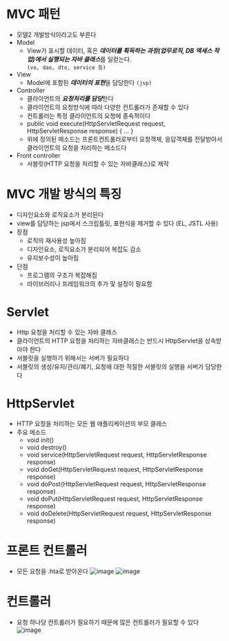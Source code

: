 # MVC 패턴
- 모델2 개발방식이라고도 부른다
- Model
  + View가 표시할 데이터, 혹은 ***데이터를 획득하는 과정(업무로직, DB 엑세스 작업)에서 실행되는 자바 클래스***를 일컫는다. <br> `(vo, dao, dto, service 등)`
- View
  + Model에 포함된 ***데이터의 표현***을 담당한다 `(jsp)`
- Controller
  + 클라이언트의 ***요청처리를 담당***한다
  + 클라이언트의 요청방식에 따라 다양한 컨트롤러가 존재할 수 있다
  + 컨트롤러는 특정 클라이언트의 요청에 종속적이다
  + public void execute(HttpServletRequest request, HttpServletResponse response) { ... }
  + 위에 정의된 메소드는 프론트컨트롤러로부터 요청객체, 응답객체를 전달받아서 클라이언트의 요청을 처리하는 메소드다
- Front controller
  + 서블릿(HTTP 요청을 처리할 수 있는 자바클래스)로 제작

# MVC 개발 방식의 특징
- 디자인요소와 로직요소가 분리된다
- view를 담당하는 jsp에서 스크립틀릿, 표현식을 제거할 수 있다 (EL, JSTL 사용)
- 장점
  + 로직의 재사용성 높아짐
  + 디자인요소, 로직요소가 분리되어 복잡도 감소
  + 유지보수성이 높아짐
- 단점
  + 프로그램의 구조가 복잡해짐
  + 라이브러리나 프레임워크의 추가 및 설정이 필요함

# Servlet
- Http 요청을 처리할 수 있는 자바 클래스
- 클라이언트의 HTTP 요청을 처리하는 자바클래스는 반드시 HttpServlet을 상속받아야 한다
- 서블릿을 실행하기 위해서는 서버가 필요하다
- 서블릿의 생성/유지/관리/폐기, 요청에 대한 적절한 서블릿의 실행을 서버가 담당한다

# HttpServlet
- HTTP 요청을 처리하는 모든 웹 애플리케이션의 부모 클래스
- 주요 메소드
  + void init()
  + void destroy()
  + void service(HttpServletRequest request, HttpServletResponse response)
  + void doGet(HttpServletRequest request, HttpServletResponse response)
  + void doPost(HttpServletRequest request, HttpServletResponse response)
  + void doPut(HttpServletRequest request, HttpServletResponse response)
  + void doDelete(HttpServletRequest request, HttpServletResponse response)

# 프론트 컨트롤러
- 모든 요청을 .hta로 받아온다
![image](https://user-images.githubusercontent.com/87356533/145699320-3c5e0376-13fd-468b-9097-f54a5379cead.png)
![image](https://user-images.githubusercontent.com/87356533/145699332-b094510b-c40d-447d-9093-282c3ed6d26d.png)

# 컨트롤러
- 요청 하나당 컨트롤러가 필요하기 때문에 많은 컨트롤러가 필요할 수 있다
![image](https://user-images.githubusercontent.com/87356533/145699290-4ebf2690-deb1-4fe6-bb69-ef76f2966f4f.png)
